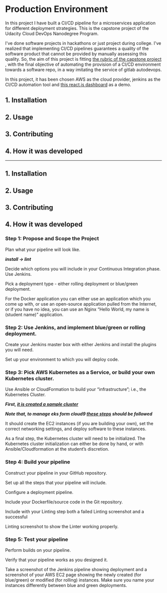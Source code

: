 # Production Environment

In this project I have built a CI/CD pipeline for a microservices application for different deployment strategies. This is the capstone project of the Udacity Cloud DevOps Nanodegree Program.

I've done software projects in hackathons or just project during college. I've realized that implementing CI/CD pipelines guarantees a quality of the software product that cannot be provided by manually assessing this quality. So, the aim of this project is fitting [the rubric of the capstone project](https://review.udacity.com/#!/rubrics/2577/view) , with the final objective of automating the provision of a CI/CD environment towards a software repo, in a way imitating the service of gitlab autodevops. 

In this project, it has been chosen AWS as the cloud provider, jenkins as the CI/CD automation tool and [this react.js dashboard](https://github.com/ablazleon/ElectoDB-18-frontend) as a demo. 

## 1. Installation
## 2. Usage
## 3. Contributing
## 4. How it was developed

-------------------

## 1. Installation
## 2. Usage
## 3. Contributing
## 4. How it was developed

### Step 1: Propose and Scope the Project
Plan what your pipeline will look like.

***install -> lint***

Decide which options you will include in your Continuous Integration phase.
Use Jenkins.

Pick a deployment type - either rolling deployment or blue/green deployment.

For the Docker application you can either use an application which you come up with, or use an open-source application pulled from the Internet, or if you have no idea, you can use an Nginx “Hello World, my name is (student name)” application.

### Step 2: Use Jenkins, and implement blue/green or rolling deployment.

Create your Jenkins master box with either Jenkins and install the plugins you will need.

Set up your environment to which you will deploy code.

### Step 3: Pick AWS Kubernetes as a Service, or build your own Kubernetes cluster.
Use Ansible or CloudFormation to build your “infrastructure”; i.e., the Kubernetes Cluster.

***First, [it is created a sample cluster](!https://logz.io/blog/amazon-eks-cluster/)***

***Note that, to manage eks form cloud9 [these steps](!https://eksworkshop.com/prerequisites/k8stools/) should be followed***

It should create the EC2 instances (if you are building your own), set the correct networking settings, and deploy software to these instances.

As a final step, the Kubernetes cluster will need to be initialized. The Kubernetes cluster initialization can either be done by hand, or with Ansible/Cloudformation at the student’s discretion.

### Step 4: Build your pipeline

Construct your pipeline in your GitHub repository.

Set up all the steps that your pipeline will include.

Configure a deployment pipeline.

Include your Dockerfile/source code in the Git repository.

Include with your Linting step both a failed Linting screenshot and a successful 

Linting screenshot to show the Linter working properly.

### Step 5: Test your pipeline

Perform builds on your pipeline.

Verify that your pipeline works as you designed it.

Take a screenshot of the Jenkins pipeline showing deployment and a screenshot of your AWS EC2 page showing the newly created (for blue/green) or modified (for rolling) instances. Make sure you name your instances differently between blue and green deployments.

